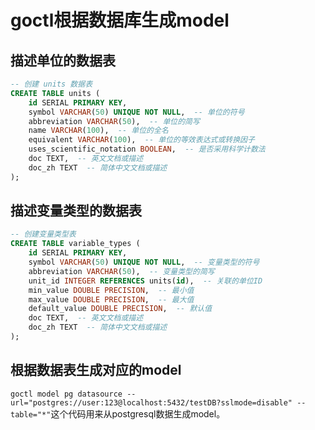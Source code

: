 # goctl根据数据库生成model

## 描述单位的数据表

```sql
-- 创建 units 数据表
CREATE TABLE units (
    id SERIAL PRIMARY KEY,
    symbol VARCHAR(50) UNIQUE NOT NULL,  -- 单位的符号
    abbreviation VARCHAR(50),  -- 单位的简写
    name VARCHAR(100),  -- 单位的全名
    equivalent VARCHAR(100),  -- 单位的等效表达式或转换因子
    uses_scientific_notation BOOLEAN,  -- 是否采用科学计数法
    doc TEXT,  -- 英文文档或描述
    doc_zh TEXT  -- 简体中文文档或描述
);
```
## 描述变量类型的数据表

```sql
-- 创建变量类型表
CREATE TABLE variable_types (
    id SERIAL PRIMARY KEY,
    symbol VARCHAR(50) UNIQUE NOT NULL,  -- 变量类型的符号
    abbreviation VARCHAR(50),  -- 变量类型的简写
    unit_id INTEGER REFERENCES units(id),  -- 关联的单位ID
    min_value DOUBLE PRECISION,  -- 最小值
    max_value DOUBLE PRECISION,  -- 最大值
    default_value DOUBLE PRECISION,  -- 默认值
    doc TEXT,  -- 英文文档或描述
    doc_zh TEXT  -- 简体中文文档或描述
);

```

## 根据数据表生成对应的model

`goctl model pg datasource --url="postgres://user:123@localhost:5432/testDB?sslmode=disable" --table="*"`这个代码用来从postgresql数据生成model。